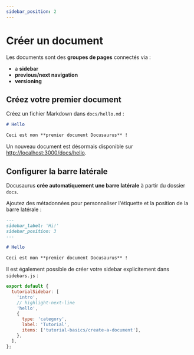 ```yaml
---
sidebar_position: 2
---
```


# Créer un document

Les documents sont des **groupes de pages** connectés via :

- a **sidebar**
- **previous/next navigation**
- **versioning**

## Créez votre premier document

Créez un fichier Markdown dans `docs/hello.md` :

```md title="docs/hello.md"
# Hello

Ceci est mon **premier document Docusaurus** !
```

Un nouveau document est désormais disponible sur [http://localhost:3000/docs/hello](http://localhost:3000/docs/hello).

## Configurer la barre latérale

Docusaurus **crée automatiquement une barre latérale** à partir du dossier `docs`.

Ajoutez des métadonnées pour personnaliser l'étiquette et la position de la barre latérale :

```md title="docs/hello.md" {1-4}
---
sidebar_label: 'Hi!'
sidebar_position: 3
---

# Hello

Ceci est mon **premier document Docusaurus** !
```

Il est également possible de créer votre sidebar explicitement dans `sidebars.js` :

```js title="sidebars.js"
export default {
  tutorialSidebar: [
    'intro',
    // highlight-next-line
    'hello',
    {
      type: 'category',
      label: 'Tutorial',
      items: ['tutorial-basics/create-a-document'],
    },
  ],
};
```
